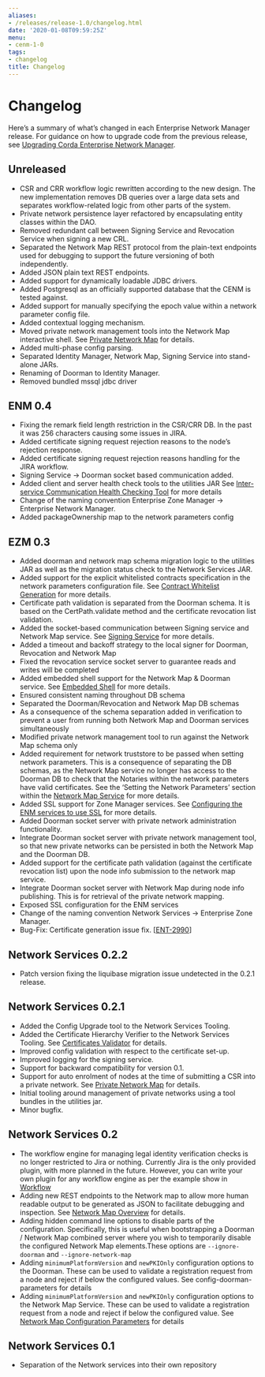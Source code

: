 ```yaml
---
aliases:
- /releases/release-1.0/changelog.html
date: '2020-01-08T09:59:25Z'
menu:
- cenm-1-0
tags:
- changelog
title: Changelog
---
```



# Changelog

Here’s a summary of what’s changed in each Enterprise Network Manager release. For guidance on how to upgrade code from
the previous release, see [Upgrading Corda Enterprise Network Manager](upgrade-notes.md).


## Unreleased


* CSR and CRR workflow logic rewritten according to the new design.
The new implementation removes DB queries over a large data sets and separates workflow-related logic from other parts of the system.
* Private network persistence layer refactored by encapsulating entity classes within the DAO.
* Removed redundant call between Signing Service and Revocation Service when signing a new CRL.
* Separated the Network Map REST protocol from the plain-text endpoints used for debugging to support
the future versioning of both independently.
* Added JSON plain text REST endpoints.
* Added support for dynamically loadable JDBC drivers.
* Added Postgresql as an officially supported database that the CENM is tested against.
* Added support for manually specifying the epoch value within a network parameter config file.
* Added contextual logging mechanism.
* Moved private network management tools into the Network Map interactive shell. See [Private Network Map](private-network-map.md) for
details.
* Added multi-phase config parsing.
* Separated Identity Manager, Network Map, Signing Service into stand-alone JARs.
* Renaming of Doorman to Identity Manager.
* Removed bundled mssql jdbc driver


## ENM 0.4


* Fixing the remark field length restriction in the CSR/CRR DB. In the past it was 256 characters causing some issues in JIRA.
* Added certificate signing request rejection reasons to the node’s rejection response.
* Added certificate signing request rejection reasons handling for the JIRA workflow.
* Signing Service -> Doorman socket based communication added.
* Added client and server health check tools to the utilities JAR
See [Inter-service Communication Health Checking Tool](tool-health-check.md) for more details
* Change of the naming convention Enterprise Zone Manager -> Enterprise Network Manager.
* Added packageOwnership map to the network parameters config


## EZM 0.3


* Added doorman and network map schema migration logic to the utilities JAR
as well as the migration status check to the Network Services JAR.
* Added support for the explicit whitelisted contracts specification in the network parameters configuration file.
See [Contract Whitelist Generation](contract-whitelisting.md) for more details.
* Certificate path validation is separated from the Doorman schema. It is based on the CertPath.validate method and
the certificate revocation list validation.
* Added the socket-based communication between Signing service and Network Map service.
See [Signing Service](signing-service.md) for more details.
* Added a timeout and backoff strategy to the local signer for Doorman, Revocation and Network Map
* Fixed the revocation service socket server to guarantee reads and writes will be completed
* Added embedded shell support for the Network Map & Doorman service. See [Embedded Shell](shell.md) for more details.
* Ensured consistent naming throughout DB schema
* Separated the Doorman/Revocation and Network Map DB schemas
* As a consequence of the schema separation added in verification to prevent a user from running both Network Map and
Doorman services simultaneously
* Modified private network management tool to run against the Network Map schema only
* Added requirement for network truststore to be passed when setting network parameters. This is a consequence of
separating the DB schemas, as the Network Map service no longer has access to the Doorman DB to check that the
Notaries within the network parameters have valid certificates. See the ‘Setting the Network Parameters’ section
within the [Network Map Service](network-map.md) for more details.
* Added SSL support for Zone Manager services. See [Configuring the ENM services to use SSL](enm-with-ssl.md) for more details.
* Added Doorman socket server with private network administration functionality.
* Integrate Doorman socket server with private network management tool, so that new private networks can be persisted
in both the Network Map and the Doorman DB.
* Added support for the certificate path validation (against the certificate revocation list) upon
the node info submission to the network map service.
* Integrate Doorman socket server with Network Map during node info publishing. This is for retrieval of the private
network mapping.
* Exposed SSL configuration for the ENM services
* Change of the naming convention Network Services -> Enterprise Zone Manager.
* Bug-Fix:
Certificate generation issue fix. [[ENT-2990](https://r3-cev.atlassian.net/browse/ENT-2990)]


## Network Services 0.2.2


* Patch version fixing the liquibase migration issue undetected in the 0.2.1 release.


## Network Services 0.2.1


* Added the Config Upgrade tool to the Network Services Tooling.
* Added the Certificate Hierarchy Verifier to the Network Services Tooling. See [Certificates Validator](tool-certificates-validator.md) for
details.
* Improved config validation with respect to the certificate set-up.
* Improved logging for the signing service.
* Support for backward compatibility for version 0.1.
* Support for auto enrolment of nodes at the time of submitting a CSR into a private network. See
[Private Network Map](private-network-map.md) for details.
* Initial tooling around management of private networks using a tool bundles in the utilities jar.
* Minor bugfix.


## Network Services 0.2


* The workflow engine for managing legal identity verification checks is no longer restricted to Jira or nothing.
Currently Jira is the only provided plugin, with more planned in the future. However, you can write your own
plugin for any workflow engine as per the example show in [Workflow](workflow.md)
* Adding new REST endpoints to the Network map to allow more human readable output to be generated as
JSON to facilitate debugging and inspection. See [Network Map Overview](network-map-overview.md) for details.
* Adding hidden command line options to disable parts of the configuration. Specifically, this is useful when
bootstrapping a Doorman / Network Map combined server where you wish to temporarily disable the configured
Network Map elements.These options are `--ignore-doorman` and `--ignore-network-map`
* Adding `minimumPlatformVersion` and `newPKIOnly` configuration options to the Doorman.
These can be used to validate a registration request from a node and reject if below the configured values.
See config-doorman-parameters for details
* Adding `minimumPlatformVersion` and `newPKIOnly` configuration options to the Network Map Service.
These can be used to validate a registration request from a node and reject if below the configured value.
See [Network Map Configuration Parameters](config-network-map-parameters.md) for details


## Network Services 0.1


* Separation of the Network services into their own repository

